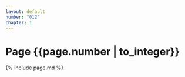 ```yaml
---
layout: default
number: "012"
chapter: 1
---
```


# Page {{page.number | to_integer}}
{% include page.md %}
